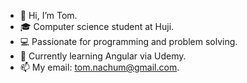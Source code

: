 - 👋 Hi, I’m Tom.
- 🎓 Computer science student at Huji. 
- 💻 Passionate for programming and problem solving.
- 🌱 Currently learning Angular via Udemy.
- 📫 My email: tom.nachum@gmail.com.
